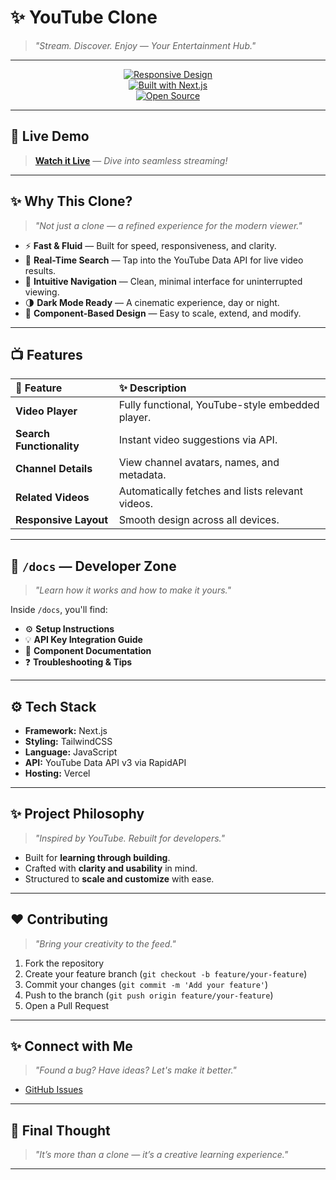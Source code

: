# ✨ YouTube Clone  
> _"Stream. Discover. Enjoy — Your Entertainment Hub."_

---

<div align="center">

[![Responsive Design](https://img.shields.io/badge/Responsive-Design-blueviolet)](#)  
[![Built with Next.js](https://img.shields.io/badge/Built%20with-Next.js-000?logo=next.js)](#)  
[![Open Source](https://img.shields.io/badge/Open%20Source-Love-red.svg)](#)

</div>

---

## 🚀 Live Demo

> [**Watch it Live**](https://yotube-clone-web-application.vercel.app) — _Dive into seamless streaming!_

---

## ✨ Why This Clone?

> _"Not just a clone — a refined experience for the modern viewer."_  

- ⚡ **Fast & Fluid** — Built for speed, responsiveness, and clarity.  
- 🎯 **Real-Time Search** — Tap into the YouTube Data API for live video results.  
- 🧭 **Intuitive Navigation** — Clean, minimal interface for uninterrupted viewing.  
- 🌗 **Dark Mode Ready** — A cinematic experience, day or night.  
- 🧱 **Component-Based Design** — Easy to scale, extend, and modify.

---

## 📺 Features

| 🚀 Feature | ✨ Description |
|:---|:---|
| **Video Player** | Fully functional, YouTube-style embedded player. |
| **Search Functionality** | Instant video suggestions via API. |
| **Channel Details** | View channel avatars, names, and metadata. |
| **Related Videos** | Automatically fetches and lists relevant videos. |
| **Responsive Layout** | Smooth design across all devices. |

---

## 📄 `/docs` — Developer Zone

> _"Learn how it works and how to make it yours."_  

Inside `/docs`, you'll find:

- ⚙️ **Setup Instructions**  
- 💡 **API Key Integration Guide**  
- 🧩 **Component Documentation**  
- ❓ **Troubleshooting & Tips**  

---

## ⚙️ Tech Stack

- **Framework:** Next.js  
- **Styling:** TailwindCSS  
- **Language:** JavaScript  
- **API:** YouTube Data API v3 via RapidAPI  
- **Hosting:** Vercel  

---

## ✨ Project Philosophy

> _"Inspired by YouTube. Rebuilt for developers."_  

- Built for **learning through building**.  
- Crafted with **clarity and usability** in mind.  
- Structured to **scale and customize** with ease.  

---

## ❤️ Contributing

> _"Bring your creativity to the feed."_  

1. Fork the repository  
2. Create your feature branch (`git checkout -b feature/your-feature`)  
3. Commit your changes (`git commit -m 'Add your feature'`)  
4. Push to the branch (`git push origin feature/your-feature`)  
5. Open a Pull Request  

---

## ✨ Connect with Me

> _"Found a bug? Have ideas? Let's make it better."_  

- [GitHub Issues](https://github.com/YourUsername/YouTube-Clone/issues)

---

## 🫧 Final Thought

> _"It’s more than a clone — it’s a creative learning experience."_

---
